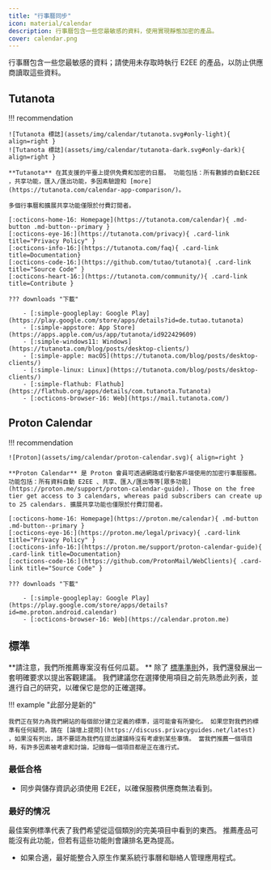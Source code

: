 ```yaml
---
title: "行事曆同步"
icon: material/calendar
description: 行事曆包含一些您最敏感的資料，使用實現靜態加密的產品。
cover: calendar.png
---
```


行事曆包含一些您最敏感的資料；請使用未存取時執行 E2EE 的產品，以防止供應商讀取這些資料。

## Tutanota

!!! recommendation

    ![Tutanota 標誌](assets/img/calendar/tutanota.svg#only-light){ align=right }
    ![Tutanota 標誌](assets/img/calendar/tutanota-dark.svg#only-dark){ align=right }
    
    **Tutanota** 在其支援的平臺上提供免費和加密的日曆。 功能包括：所有數據的自動E2EE ，共享功能，匯入/匯出功能，多因素驗證和 [more](https://tutanota.com/calendar-app-comparison/)。
    
    多個行事曆和擴展共享功能僅限於付費訂閱者。
    
    [:octicons-home-16: Homepage](https://tutanota.com/calendar){ .md-button .md-button--primary }
    [:octicons-eye-16:](https://tutanota.com/privacy){ .card-link title="Privacy Policy" }
    [:octicons-info-16:](https://tutanota.com/faq){ .card-link title=Documentation}
    [:octicons-code-16:](https://github.com/tutao/tutanota){ .card-link title="Source Code" }
    [:octicons-heart-16:](https://tutanota.com/community/){ .card-link title=Contribute }
    
    ??? downloads "下載"
    
        - [:simple-googleplay: Google Play](https://play.google.com/store/apps/details?id=de.tutao.tutanota)
        - [:simple-appstore: App Store](https://apps.apple.com/us/app/tutanota/id922429609)
        - [:simple-windows11: Windows](https://tutanota.com/blog/posts/desktop-clients/)
        - [:simple-apple: macOS](https://tutanota.com/blog/posts/desktop-clients/)
        - [:simple-linux: Linux](https://tutanota.com/blog/posts/desktop-clients/)
        - [:simple-flathub: Flathub](https://flathub.org/apps/details/com.tutanota.Tutanota)
        - [:octicons-browser-16: Web](https://mail.tutanota.com/)

## Proton Calendar

!!! recommendation

    ![Proton](assets/img/calendar/proton-calendar.svg){ align=right }
    
    **Proton Calendar** 是 Proton 會員可透過網路或行動客戶端使用的加密行事曆服務。 功能包括：所有資料自動 E2EE 、共享、匯入/匯出等等[眾多功能](https://proton.me/support/proton-calendar-guide). Those on the free tier get access to 3 calendars, whereas paid subscribers can create up to 25 calendars. 擴展共享功能也僅限於付費訂閱者。
    
    [:octicons-home-16: Homepage](https://proton.me/calendar){ .md-button .md-button--primary }
    [:octicons-eye-16:](https://proton.me/legal/privacy){ .card-link title="Privacy Policy" }
    [:octicons-info-16:](https://proton.me/support/proton-calendar-guide){ .card-link title=Documentation}
    [:octicons-code-16:](https://github.com/ProtonMail/WebClients){ .card-link title="Source Code" }
    
    ??? downloads "下載"
    
        - [:simple-googleplay: Google Play](https://play.google.com/store/apps/details?id=me.proton.android.calendar)
        - [:octicons-browser-16: Web](https://calendar.proton.me)

## 標準

**請注意，我們所推薦專案沒有任何瓜葛。 ** 除了 [標準準則](about/criteria.md)外，我們還發展出一套明確要求以提出客觀建議。 我們建議您在選擇使用項目之前先熟悉此列表，並進行自己的研究，以確保它是您的正確選擇。

!!! example "此部分是新的"

    我們正在努力為我們網站的每個部分建立定義的標準，這可能會有所變化。 如果您對我們的標準有任何疑問，請在 [論壇上提問](https://discuss.privacyguides.net/latest) ，如果沒有列出，請不要認為我們在提出建議時沒有考慮到某些事情。 當我們推薦一個項目時，有許多因素被考慮和討論，記錄每一個項目都是正在進行式。

### 最低合格

- 同步與儲存資訊必須使用 E2EE，以確保服務供應商無法看到。

### 最好的情况

最佳案例標準代表了我們希望從這個類別的完美項目中看到的東西。 推薦產品可能沒有此功能，但若有這些功能則會讓排名更為提高。

- 如果合適，最好能整合入原生作業系統行事曆和聯絡人管理應用程式。
